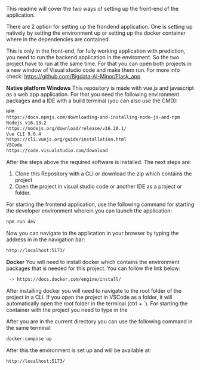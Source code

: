 This readme will cover the two ways of setting up the front-end of the application.

There are 2 option for setting up the frondend application. One is setting up natively by setting the environment up or setting up the docker container where in the dependencies are contained.

This is only in the front-end, for fully working application with prediction, you need to run the backend application in the enviroment. So the two project have to run at the same time. For that you can open both projects in a new window of Visual studio code and make them run.
For more info check: https://github.com/Bigdata-AI-Minor/Flask_app


**Native platform Windows**
This repository is made with vue.js and javascript as a web app application. For that you need the following environment packages and a IDE with a build terminal (you can also use the CMD):
```sh
NPM
https://docs.npmjs.com/downloading-and-installing-node-js-and-npm
Nodejs v16.13.2
https://nodejs.org/download/release/v16.20.1/
Vue CLI 9.6.4
https://cli.vuejs.org/guide/installation.html  
VSCode
https://code.visualstudio.com/download
```

After the steps above the required software is installed. 
The next steps are:
1. Clone this Repository with a CLI or download the zip which contains the project
2. Open the project in visual studio code or another IDE as a project or folder.

For starting the frontend application, use the following command for starting the developer environment wherein you can launch the application:
```sh
npm run dev
```

Now you can navigate to the application in your browser by typing the address in in the navigation bar:
```sh
http://localhost:5173/
```

**Docker**
You will need to install docker which contains the environment packages that is needed for this project. You can follow the link below: 
```sh
 -> https://docs.docker.com/engine/install/
```
After installing docker you will need to navigate to the root folder of the project in a CLI. If you open the project in VSCode as a folder, it will automatically open the root folder in the terminal (ctrl + `). For starting the container with the project you need to type in the 


After you are in the current directory you can use the following command in the same terminal:
```sh
docker-compose up
```

After this the environment is set up and will be available at:
```sh
http://localhost:5173/
```
